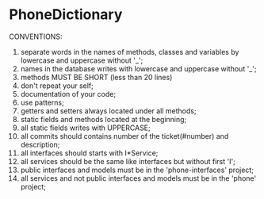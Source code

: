 # PhoneDictionary


CONVENTIONS:
1. separate words in the names of methods, classes and variables by lowercase and uppercase without '_';
2. names in the database writes with lowercase and uppercase without '_';
3. methods MUST BE SHORT (less than 20 lines)
4. don't repeat your self;
5. documentation of your code;
6. use patterns;
7. getters and setters always located under all methods;
8. static fields and methods located at the beginning;
9. all static fields writes with UPPERCASE;
10. all commits should contains number of the ticket(#number) and description;
11. all interfaces should starts with I*Service;
12. all services should be the same like interfaces but without first 'I';
13. public interfaces and models must be in the 'phone-interfaces' project;
14. all services and not public interfaces and models must be in the 'phone' project;
